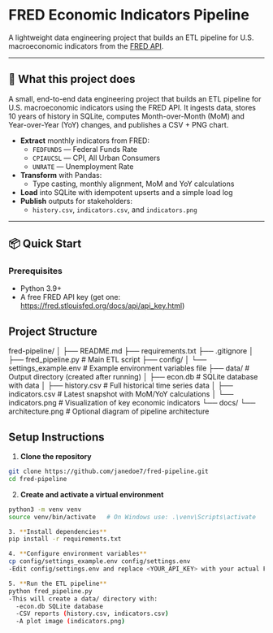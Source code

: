 # FRED Economic Indicators Pipeline

A lightweight data engineering project that builds an ETL pipeline for U.S. macroeconomic indicators 
from the [FRED API](https://fred.stlouisfed.org/docs/api/fred/).

---

## 🧠 What this project does
A small, end-to-end data engineering project that builds an ETL pipeline for U.S. macroeconomic indicators using the FRED API. It ingests data, stores 10 years of history in SQLite, computes Month-over-Month (MoM) and Year-over-Year (YoY) changes, and publishes a CSV + PNG chart.

- **Extract** monthly indicators from FRED:
  - `FEDFUNDS` — Federal Funds Rate
  - `CPIAUCSL` — CPI, All Urban Consumers
  - `UNRATE` — Unemployment Rate
- **Transform** with Pandas:
  - Type casting, monthly alignment, MoM and YoY calculations
- **Load** into SQLite with idempotent upserts and a simple load log
- **Publish** outputs for stakeholders:
  - `history.csv`, `indicators.csv`, and `indicators.png`

---

## 📦 Quick Start

### Prerequisites
- Python 3.9+
- A free FRED API key (get one: https://fred.stlouisfed.org/docs/api/api_key.html)

## Project Structure

fred-pipeline/
│
├── README.md
├── requirements.txt
├── .gitignore
│
├── fred_pipeline.py # Main ETL script
├── config/
│ └── settings_example.env # Example environment variables file
├── data/ # Output directory (created after running)
│ ├── econ.db # SQLite database with data
│ ├── history.csv # Full historical time series data
│ ├── indicators.csv # Latest snapshot with MoM/YoY calculations
│ └── indicators.png # Visualization of key economic indicators
└── docs/
└── architecture.png # Optional diagram of pipeline architecture

## Setup Instructions

1. **Clone the repository**

```bash
git clone https://github.com/janedoe7/fred-pipeline.git
cd fred-pipeline
```
2. **Create and activate a virtual environment**

```bash
python3 -m venv venv
source venv/bin/activate   # On Windows use: .\venv\Scripts\activate

3. **Install dependencies**
pip install -r requirements.txt

4. **Configure environment variables**
cp config/settings_example.env config/settings.env
-Edit config/settings.env and replace <YOUR_API_KEY> with your actual FRED API key.

5. **Run the ETL pipeline**
python fred_pipeline.py
-This will create a data/ directory with:
  -econ.db SQLite database
  -CSV reports (history.csv, indicators.csv)
  -A plot image (indicators.png)

